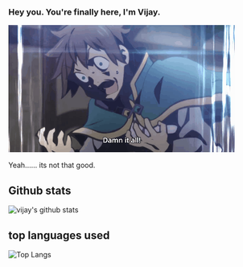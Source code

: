 ### Hey you. You're finally here, I'm Vijay.
![kazuma](https://github.com/Cinder-Binder/gifs/blob/master/1500815674_tumblr_om82z9x1z01w39871o1_500.gif)

Yeah...... its not that good.
## Github stats
![vijay's github stats](https://github-readme-stats.vercel.app/api?username=Cinder-Binder&show_icons=true&theme=tokyonight)
## top languages used
![Top Langs](https://github-readme-stats.vercel.app/api/top-langs/?username=Cinder-Binder&layout=compact&theme=tokyonight)
<!--
**Cinder-Binder/CInder-Binder** is a ✨ _special_ ✨ repository because its `README.md` (this file) appears on your GitHub profile.



Here are some ideas to get you started:

- 🔭 I’m currently working on ...
- 🌱 I’m currently learning ...
- 👯 I’m looking to collaborate on ...
- 🤔 I’m looking for help with ...
- 💬 Ask me about ...
- 📫 How to reach me: ...
- 😄 Pronouns: ...
- ⚡ Fun fact: ...
-->
